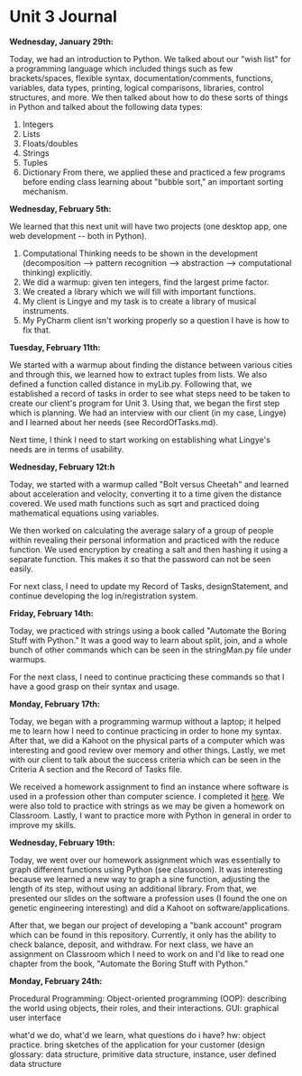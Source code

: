 Unit 3 Journal
==============

**Wednesday, January 29th:**

  Today, we had an introduction to Python. We talked about our "wish list" for a programming language which included things such as few brackets/spaces, flexible syntax, documentation/comments, functions, variables, data types, printing, logical comparisons, libraries, control structures, and more. We then talked about how to do these sorts of things in Python and talked about the following data types:
  1. Integers
  2. Lists
  3. Floats/doubles
  4. Strings
  5. Tuples
  6. Dictionary
   From there, we applied these and practiced a few programs before ending class learning about "bubble sort," an important sorting mechanism.
   
**Wednesday, February 5th:**

  We learned that this next unit will have two projects (one desktop app, one web development -- both in Python).
  1. Computational Thinking needs to be shown in the development (decomposition --> pattern recognition --> abstraction --> computational thinking) explicitly. 
  2. We did a warmup: given ten integers, find the largest prime factor. 
  3. We created a library which we will fill with important functions.
  4. My client is Lingye and my task is to create a library of musical instruments. 
  5. My PyCharm client isn't working properly so a question I have is how to fix that.
  
**Tuesday, February 11th:**

  We started with a warmup about finding the distance between various cities and through this, we learned how to extract tuples from lists. We also defined a function called distance in myLib.py.
  Following that, we established a record of tasks in order to see what steps need to be taken to create our client's program for Unit 3. Using that, we began the first step which is planning. We had an interview with our client (in my case, Lingye) and I learned about her needs (see RecordOfTasks.md).
  
  Next time, I think I need to start working on establishing what Lingye's needs are in terms of usability.  
  
**Wednesday, February 12t:h**

Today, we started with a warmup called "Bolt versus Cheetah" and learned about acceleration and velocity, converting it to a time given the distance covered. We used math functions such as sqrt and practiced doing mathematical equations using variables. 

We then worked on calculating the average salary of a group of people within revealing their personal information and practiced with the reduce function. We used encryption by creating a salt and then hashing it using a separate function. This makes it so that the password can not be seen easily. 

For next class, I need to update my Record of Tasks, designStatement, and continue developing the log in/registration system. 

**Friday, February 14th:** 

Today, we practiced with strings using a book called "Automate the Boring Stuff with Python." It was a good way to learn about split, join, and a whole bunch of other commands which can be seen in the stringMan.py file under warmups. 

For the next class, I need to continue practicing these commands so that I have a good grasp on their syntax and usage. 

**Monday, February 17th:** 

Today, we began with a programming warmup without a laptop; it helped me to learn how I need to continue practicing in order to hone my syntax. After that, we did a Kahoot on the physical parts of a computer which was interesting and good review over memory and other things. Lastly, we met with our client to talk about the success criteria which can be seen in the Criteria A section and the Record of Tasks file.

We received a homework assignment to find an instance where software is used in a profession other than computer science. I completed it [here](https://docs.google.com/presentation/d/1Gt_9hkmF0L5PYeJT3UFmFP-p79ow_6mxtqde2v8eZLA/edit#slide=id.p). We were also told to practice with strings as we may be given a homework on Classroom. Lastly, I want to practice more with Python in general in order to improve my skills.

**Wednesday, February 19th:**
   
Today, we went over our homework assignment which was essentially to graph different functions using Python (see classroom). It was interesting because we learned a new way to graph a sine function, adjusting the length of its step, without using an additional library. From that, we presented our slides on the software a profession uses (I found the one on genetic engineering interesting) and did a Kahoot on software/applications.

After that, we began our project of developing a "bank account" program which can be found in this repository. Currently, it only has the ability to check balance, deposit, and withdraw. For next class, we have an assignment on Classroom which I need to work on and I'd like to read one chapter from the book, "Automate the Boring Stuff with Python."

**Monday, February 24th:**

Procedural Programming:
Object-oriented programming (OOP): describing the world using objects, their roles, and their interactions. 
GUI: graphical user interface

what'd we do, what'd we learn, what questions do i have?
hw: object practice. bring sketches of the application for your customer (design
glossary: data structure, primitive data structure, instance, user defined data structure
